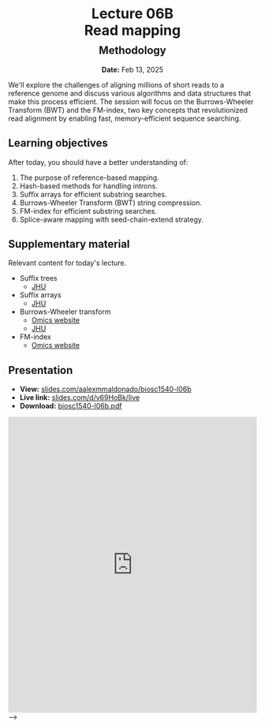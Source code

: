 <h1 style="margin-bottom: 0.4em; text-align: center;">
    <b>Lecture 06B</b><br>
    Read mapping
</h1>
<h2 style="margin-top: 0.0em; text-align: center;">
    Methodology
</h2>
<p style="text-align: center;">
    <b>Date:</b> Feb 13, 2025
</p>

We'll explore the challenges of aligning millions of short reads to a reference genome and discuss various algorithms and data structures that make this process efficient.
The session will focus on the Burrows-Wheeler Transform (BWT) and the FM-index, two key concepts that revolutionized read alignment by enabling fast, memory-efficient sequence searching.

## Learning objectives

After today, you should have a better understanding of:

1.  The purpose of reference-based mapping.
2.  Hash-based methods for handling introns.
3.  Suffix arrays for efficient substring searches.
4.  Burrows-Wheeler Transform (BWT) string compression.
5.  FM-index for efficient substring searches.
6.  Splice-aware mapping with seed-chain-extend strategy.

## Supplementary material

Relevant content for today's lecture.

-   Suffix trees
    -   [JHU](https://www.cs.jhu.edu/~langmea/resources/lecture_notes/08_suffix_trees_v2.pdf)
-   Suffix arrays
    -   [JHU](https://www.cs.jhu.edu/~langmea/resources/lecture_notes/09_suffix_arrays_v2.pdf)
-   Burrows-Wheeler transform
    -   [Omics website](https://omics.crumblearn.org/appendices/algorithms/compression/bwt/)
    -   [JHU](https://www.cs.jhu.edu/~langmea/resources/lecture_notes/10_bwt_and_fm_index_v2.pdf)
-   FM-index
    -   [Omics website](https://omics.crumblearn.org/appendices/algorithms/search/fm-index/)

## Presentation

-   **View:** [slides.com/aalexmmaldonado/biosc1540-l06b](https://slides.com/aalexmmaldonado/biosc1540-l06b)
-   **Live link:** [slides.com/d/v69HoBk/live](https://slides.com/d/v69HoBk/live)
-   **Download:** [biosc1540-l06b.pdf](/lectures/06B/biosc1540-l06b.pdf)

<iframe src="https://slides.com/aalexmmaldonado/biosc1540-l06b/embed?byline=hidden&share=hidden" width="100%" height="600" title="BIOSC 1540: Lecture 06B" scrolling="no" frameborder="0" webkitallowfullscreen mozallowfullscreen allowfullscreen></iframe> -->
